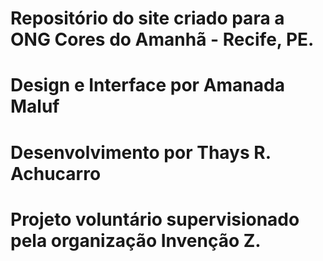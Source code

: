 # Repositório do site criado para a ONG Cores do Amanhã - Recife, PE.

# Design e Interface por Amanada Maluf
# Desenvolvimento por Thays R. Achucarro

# Projeto voluntário supervisionado pela organização Invenção Z.